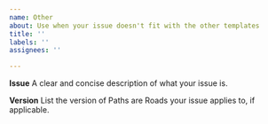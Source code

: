 ```yaml
---
name: Other
about: Use when your issue doesn't fit with the other templates
title: ''
labels: ''
assignees: ''

---
```


**Issue**
A clear and concise description of what your issue is.

**Version**
List the version of Paths are Roads your issue applies to, if applicable.
